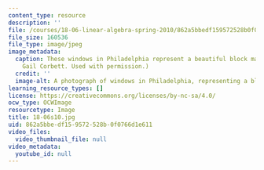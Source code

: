 ```yaml
---
content_type: resource
description: ''
file: /courses/18-06-linear-algebra-spring-2010/862a5bbedf159572528b0f0766d1e611_18-06s10.jpg
file_size: 160536
file_type: image/jpeg
image_metadata:
  caption: These windows in Philadelphia represent a beautiful block matrix. (Courtesy
    Gail Corbett. Used with permission.)
  credit: ''
  image-alt: A photograph of windows in Philadelphia, representing a block matrix.
learning_resource_types: []
license: https://creativecommons.org/licenses/by-nc-sa/4.0/
ocw_type: OCWImage
resourcetype: Image
title: 18-06s10.jpg
uid: 862a5bbe-df15-9572-528b-0f0766d1e611
video_files:
  video_thumbnail_file: null
video_metadata:
  youtube_id: null
---
```

